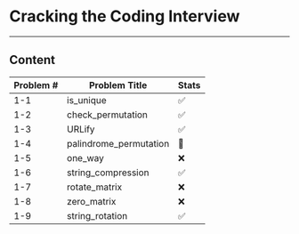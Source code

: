# Cracking the Coding Interview

---
## Content

|Problem #| Problem Title        | Stats |
|---------|----------------------|-------|
| 1-1     |is_unique             |  ✅  |
| 1-2     |check_permutation     |  ✅  |
| 1-3     |URLify                |  ✅  |
| 1-4     |palindrome_permutation|  🤬  |
| 1-5     |one_way               |  ❌  |
| 1-6     |string_compression    |  ✅  |
| 1-7     |rotate_matrix         |  ❌  |
| 1-8     |zero_matrix           |  ❌  |
| 1-9     |string_rotation       |  ✅  |
